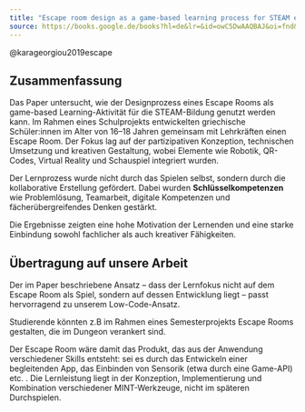 ```yaml
---
title: "Escape room design as a game-based learning process for STEAM education"
source: https://books.google.de/books?hl=de&lr=&id=owC5DwAAQBAJ&oi=fnd&pg=PA378&dq=Escape+room%C2%A0design+as+a%C2%A0game-based+learning%C2%A0process+for+STEAM%C2%A0education&ots=Gg00uKpnBL&sig=7hVRIEYSyyudtH37TzrfI4Kqlok#v=onepage&q=Escape%20room%C2%A0design%20as%20a%C2%A0game-based%20learning%C2%A0process%20for%20STEAM%C2%A0education&f=false
---
```


@karageorgiou2019escape

## Zusammenfassung

Das Paper untersucht, wie der Designprozess eines Escape Rooms als game-based Learning-Aktivität für die STEAM-Bildung genutzt werden kann. Im Rahmen eines Schulprojekts entwickelten griechische Schüler:innen im Alter von 16–18 Jahren gemeinsam mit Lehrkräften einen Escape Room. Der Fokus lag auf der partizipativen Konzeption, technischen Umsetzung und kreativen Gestaltung, wobei Elemente wie Robotik, QR-Codes, Virtual Reality und Schauspiel integriert wurden.

Der Lernprozess wurde nicht durch das Spielen selbst, sondern durch die kollaborative Erstellung gefördert. 
Dabei wurden **Schlüsselkompetenzen** wie Problemlösung, Teamarbeit, digitale Kompetenzen und fächerübergreifendes Denken gestärkt. 

Die Ergebnisse zeigten eine hohe Motivation der Lernenden und eine starke Einbindung sowohl fachlicher als auch kreativer Fähigkeiten.

## Übertragung auf unsere Arbeit

Der im Paper beschriebene Ansatz – dass der Lernfokus nicht auf dem Escape Room als Spiel, sondern auf dessen Entwicklung liegt – passt hervorragend zu unserem Low-Code-Ansatz.

Studierende könnten z.B im Rahmen eines Semesterprojekts Escape Rooms gestalten, die im Dungeon verankert sind.

Der Escape Room wäre damit das Produkt, das aus der Anwendung verschiedener Skills entsteht: sei es durch das Entwickeln einer begleitenden App, das Einbinden von Sensorik (etwa durch eine Game-API) etc. . 
Die Lernleistung liegt in der Konzeption, Implementierung und Kombination verschiedener MINT-Werkzeuge, nicht im späteren Durchspielen.

